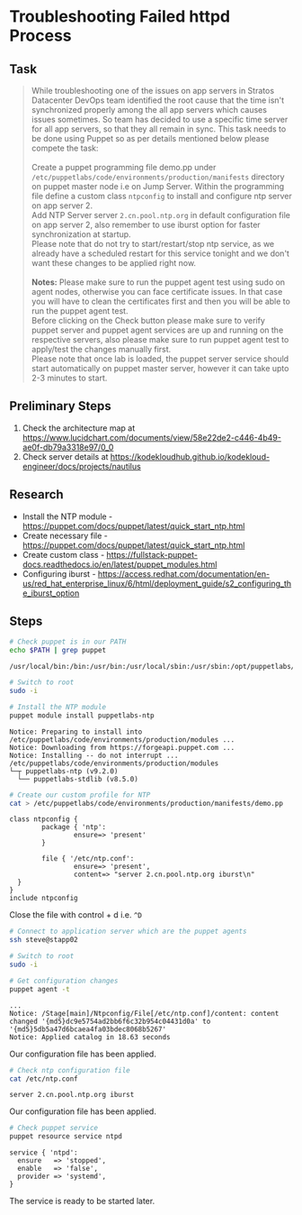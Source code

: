 # Troubleshooting Failed httpd Process

## Task

> While troubleshooting one of the issues on app servers in Stratos Datacenter DevOps team identified the root cause that the time isn't synchronized properly among the all app servers which causes issues sometimes. So team has decided to use a specific time server for all app servers, so that they all remain in sync. This task needs to be done using Puppet so as per details mentioned below please compete the task:<br><br>Create a puppet programming file demo.pp under `/etc/puppetlabs/code/environments/production/manifests` directory on puppet master node i.e on Jump Server. Within the programming file define a custom class `ntpconfig` to install and configure ntp server on app server 2.<br>Add NTP Server server `2.cn.pool.ntp.org` in default configuration file on app server 2, also remember to use iburst option for faster synchronization at startup.<br>Please note that do not try to start/restart/stop ntp service, as we already have a scheduled restart for this service tonight and we don't want these changes to be applied right now.<br><br>**Notes:** Please make sure to run the puppet agent test using sudo on agent nodes, otherwise you can face certificate issues. In that case you will have to clean the certificates first and then you will be able to run the puppet agent test.<br>Before clicking on the Check button please make sure to verify puppet server and puppet agent services are up and running on the respective servers, also please make sure to run puppet agent test to apply/test the changes manually first.<br>Please note that once lab is loaded, the puppet server service should start automatically on puppet master server, however it can take upto 2-3 minutes to start.

## Preliminary Steps

1. Check the architecture map at https://www.lucidchart.com/documents/view/58e22de2-c446-4b49-ae0f-db79a3318e97/0_0
2. Check server details at https://kodekloudhub.github.io/kodekloud-engineer/docs/projects/nautilus

## Research

* Install the NTP module - https://puppet.com/docs/puppet/latest/quick_start_ntp.html
* Create necessary file - https://puppet.com/docs/puppet/latest/quick_start_ntp.html
* Create custom class - https://fullstack-puppet-docs.readthedocs.io/en/latest/puppet_modules.html
* Configuring iburst - https://access.redhat.com/documentation/en-us/red_hat_enterprise_linux/6/html/deployment_guide/s2_configuring_the_iburst_option

## Steps

```bash
# Check puppet is in our PATH
echo $PATH | grep puppet
```

```
/usr/local/bin:/bin:/usr/bin:/usr/local/sbin:/usr/sbin:/opt/puppetlabs/bin:/home/thor/.local/bin:/home/thor/bin
```

```bash
# Switch to root
sudo -i

# Install the NTP module
puppet module install puppetlabs-ntp
```

```
Notice: Preparing to install into /etc/puppetlabs/code/environments/production/modules ...
Notice: Downloading from https://forgeapi.puppet.com ...
Notice: Installing -- do not interrupt ...
/etc/puppetlabs/code/environments/production/modules
└─┬ puppetlabs-ntp (v9.2.0)
  └── puppetlabs-stdlib (v8.5.0)
```


```bash
# Create our custom profile for NTP
cat > /etc/puppetlabs/code/environments/production/manifests/demo.pp
```

```
class ntpconfig {
        package { 'ntp':
                ensure=> 'present'
        }

        file { '/etc/ntp.conf':
                ensure=> 'present',
                content=> "server 2.cn.pool.ntp.org iburst\n"
  }
}
include ntpconfig
```

Close the file with control + d i.e. `^D`

```bash
# Connect to application server which are the puppet agents
ssh steve@stapp02

# Switch to root
sudo -i

# Get configuration changes
puppet agent -t
```

```
...
Notice: /Stage[main]/Ntpconfig/File[/etc/ntp.conf]/content: content changed '{md5}dc9e5754ad2bb6f6c32b954c04431d0a' to '{md5}5db5a47d6bcaea4fa03bdec8068b5267'
Notice: Applied catalog in 18.63 seconds
```

Our configuration file has been applied.

```bash
# Check ntp configuration file
cat /etc/ntp.conf
```

```
server 2.cn.pool.ntp.org iburst
```

Our configuration file has been applied.

```bash
# Check puppet service
puppet resource service ntpd
```

```
service { 'ntpd':
  ensure   => 'stopped',
  enable   => 'false',
  provider => 'systemd',
}
```

The service is ready to be started later.